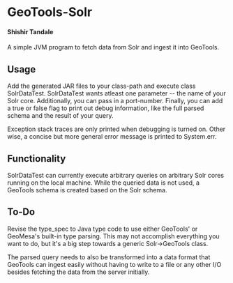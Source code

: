 # GeoTools-Solr
#### Shishir Tandale

A simple JVM program to fetch data from Solr and ingest it into GeoTools.

## Usage
Add the generated JAR files to your class-path and execute class SolrDataTest.
SolrDataTest wants atleast one parameter -- the name of your Solr core.
Additionally, you can pass in a port-number. Finally, you can add a true or false
flag to print out debug information, like the full parsed schema and the
result of your query.

Exception stack traces are only printed when debugging is turned on. Other wise,
a concise but more general error message is printed to System.err.

## Functionality
SolrDataTest can currently execute arbitrary queries on arbitrary Solr cores
running on the local machine. While the queried data is not used, a GeoTools
schema is created based on the Solr schema.

## To-Do
Revise the type_spec to Java type code to use either GeoTools' or GeoMesa's
built-in type parsing. This may not accomplish everything you want to do,
but it's a big step towards a generic Solr->GeoTools class.

The parsed query needs to also be transformed into a data format that GeoTools 
can ingest easily without having to write to a file or any other I/O 
besides fetching the data from the server initially.
